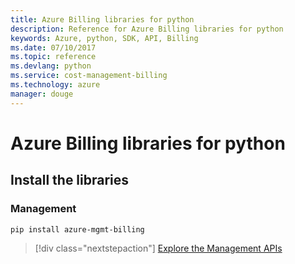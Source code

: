 ```yaml
---
title: Azure Billing libraries for python
description: Reference for Azure Billing libraries for python
keywords: Azure, python, SDK, API, Billing
ms.date: 07/10/2017
ms.topic: reference
ms.devlang: python
ms.service: cost-management-billing
ms.technology: azure
manager: douge
---
```

# Azure Billing libraries for python

## Install the libraries


### Management

```bash
pip install azure-mgmt-billing
```
> [!div class="nextstepaction"]
>  [Explore the Management APIs](/python/api/overview/azure/mgmt-billing-readme)

